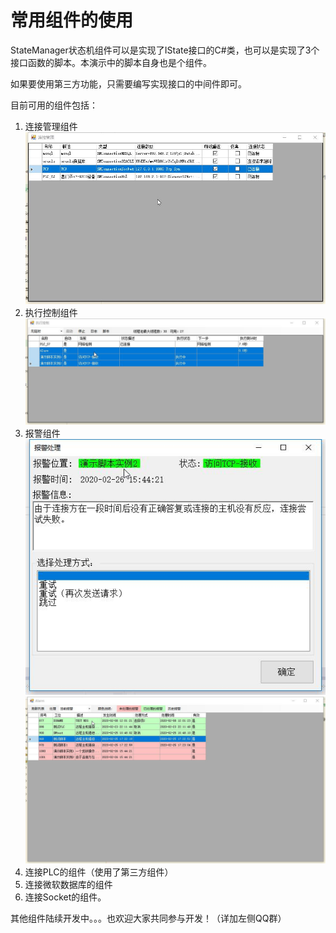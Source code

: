 # 常用组件的使用
StateManager状态机组件可以是实现了IState接口的C#类，也可以是实现了3个接口函数的脚本。本演示中的脚本自身也是个组件。

如果要使用第三方功能，只需要编写实现接口的中间件即可。

目前可用的组件包括： 
1. 连接管理组件
![](demo-components-using_files/1.jpg)
2. 执行控制组件
![](demo-components-using_files/2.jpg)
3. 报警组件
![](demo-components-using_files/3.jpg)
![](demo-components-using_files/4.jpg)
4. 连接PLC的组件（使用了第三方组件）
5. 连接微软数据库的组件
6. 连接Socket的组件。


其他组件陆续开发中。。。也欢迎大家共同参与开发！（详加左侧QQ群）
